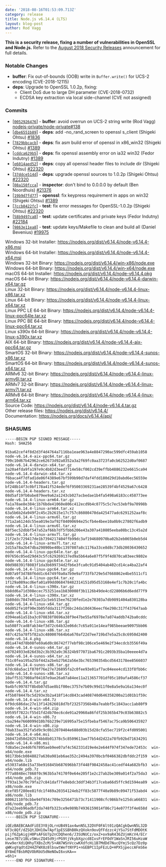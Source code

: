 ```yaml
---
date: '2018-08-16T01:53:09.713Z'
category: release
title: Node.js v6.14.4 (LTS)
layout: blog-post
author: Rod Vagg
---
```


**This is a security release, fixing a number of vulnerabilities in OpenSSL and Node.js.** Refer to the [August 2018 Security Releases](/blog/vulnerability/august-2018-security-releases/) announcement for full details.

### Notable Changes

- **buffer**: Fix out-of-bounds (OOB) write in `Buffer.write()` for UCS-2 encoding (CVE-2018-12115)
- **deps**: Upgrade to OpenSSL 1.0.2p, fixing:
  - Client DoS due to large DH parameter (CVE-2018-0732)
  - ECDSA key extraction via local side-channel (CVE not assigned)

### Commits

- \[[`0052926476`](https://github.com/nodejs/node/commit/0052926476)] - **buffer**: avoid overrun on UCS-2 string write (Rod Vagg) [nodejs-private/node-private#138](https://github.com/nodejs-private/node-private/pull/138)
- \[[`dbe6551b89`](https://github.com/nodejs/node/commit/dbe6551b89)] - **deps**: add -no_rand_screen to openssl s_client (Shigeki Ohtsu) [#1836](https://github.com/nodejs/node/pull/1836)
- \[[`7829bbcacb`](https://github.com/nodejs/node/commit/7829bbcacb)] - **deps**: fix asm build error of openssl in x86_win32 (Shigeki Ohtsu) [#1389](https://github.com/nodejs/node/pull/1389)
- \[[`cddca629b5`](https://github.com/nodejs/node/commit/cddca629b5)] - **deps**: fix openssl assembly error on ia32 win32 (Fedor Indutny) [#1389](https://github.com/nodejs/node/pull/1389)
- \[[`e6014aed52`](https://github.com/nodejs/node/commit/e6014aed52)] - **deps**: copy all openssl header files to include dir (Shigeki Ohtsu) [#22320](https://github.com/nodejs/node/pull/22320)
- \[[`37ddce514d`](https://github.com/nodejs/node/commit/37ddce514d)] - **deps**: upgrade openssl sources to 1.0.2p (Shigeki Ohtsu) [#22320](https://github.com/nodejs/node/pull/22320)
- \[[`08a150fcca`](https://github.com/nodejs/node/commit/08a150fcca)] - **inspector**: don't bind to 0.0.0.0 by default (Ben Noordhuis) [#21376](https://github.com/nodejs/node/pull/21376)
- \[[`19b9d7fd77`](https://github.com/nodejs/node/commit/19b9d7fd77)] - **openssl**: fix keypress requirement in apps on win32 (Shigeki Ohtsu) [#1389](https://github.com/nodejs/node/pull/1389)
- \[[`7ccb0422fc`](https://github.com/nodejs/node/commit/7ccb0422fc)] - **test**: fix error messages for OpenSSL-1.0.2p (Shigeki Ohtsu) [#22320](https://github.com/nodejs/node/pull/22320)
- \[[`58b9497ca8`](https://github.com/nodejs/node/commit/58b9497ca8)] - **test**: update certificates and private keys (Fedor Indutny) [#22184](https://github.com/nodejs/node/pull/22184)
- \[[`9863e11ea8`](https://github.com/nodejs/node/commit/9863e11ea8)] - **test**: update keys/Makefile to clean and build all (Daniel Bevenius) [#19975](https://github.com/nodejs/node/pull/19975)

Windows 32-bit Installer: https://nodejs.org/dist/v6.14.4/node-v6.14.4-x86.msi \
Windows 64-bit Installer: https://nodejs.org/dist/v6.14.4/node-v6.14.4-x64.msi \
Windows 32-bit Binary: https://nodejs.org/dist/v6.14.4/win-x86/node.exe \
Windows 64-bit Binary: https://nodejs.org/dist/v6.14.4/win-x64/node.exe \
macOS 64-bit Installer: https://nodejs.org/dist/v6.14.4/node-v6.14.4.pkg \
macOS 64-bit Binary: https://nodejs.org/dist/v6.14.4/node-v6.14.4-darwin-x64.tar.gz \
Linux 32-bit Binary: https://nodejs.org/dist/v6.14.4/node-v6.14.4-linux-x86.tar.xz \
Linux 64-bit Binary: https://nodejs.org/dist/v6.14.4/node-v6.14.4-linux-x64.tar.xz \
Linux PPC LE 64-bit Binary: https://nodejs.org/dist/v6.14.4/node-v6.14.4-linux-ppc64le.tar.xz \
Linux PPC BE 64-bit Binary: https://nodejs.org/dist/v6.14.4/node-v6.14.4-linux-ppc64.tar.xz \
Linux s390x 64-bit Binary: https://nodejs.org/dist/v6.14.4/node-v6.14.4-linux-s390x.tar.xz \
AIX 64-bit Binary: https://nodejs.org/dist/v6.14.4/node-v6.14.4-aix-ppc64.tar.gz \
SmartOS 32-bit Binary: https://nodejs.org/dist/v6.14.4/node-v6.14.4-sunos-x86.tar.xz \
SmartOS 64-bit Binary: https://nodejs.org/dist/v6.14.4/node-v6.14.4-sunos-x64.tar.xz \
ARMv6 32-bit Binary: https://nodejs.org/dist/v6.14.4/node-v6.14.4-linux-armv6l.tar.xz \
ARMv7 32-bit Binary: https://nodejs.org/dist/v6.14.4/node-v6.14.4-linux-armv7l.tar.xz \
ARMv8 64-bit Binary: https://nodejs.org/dist/v6.14.4/node-v6.14.4-linux-arm64.tar.xz \
Source Code: https://nodejs.org/dist/v6.14.4/node-v6.14.4.tar.gz \
Other release files: https://nodejs.org/dist/v6.14.4/ \
Documentation: https://nodejs.org/docs/v6.14.4/api/

### SHASUMS

```
-----BEGIN PGP SIGNED MESSAGE-----
Hash: SHA256

91ba62cef4f8d2d3f4d4764a7116ba1eae963a4e8847290ac599dfc459ab1058  node-v6.14.4-aix-ppc64.tar.gz
799c10d67b42962ce62673d92a8352a3a2f69fc0aa3723fa0cb62522d0af0687  node-v6.14.4-darwin-x64.tar.gz
2a20a4fda9fa197e9c4b82d3eed7714e58cf002cd39effbb4886232e6615ca94  node-v6.14.4-darwin-x64.tar.xz
f6baca4f7dfad1de06f4389e67bf599b90d7daf4fdd180d29d10abd6ec56559e  node-v6.14.4-headers.tar.gz
bf248b14f3c0bf178a41f524edef6f95003369231ae28539f4bf4529a67c6428  node-v6.14.4-headers.tar.xz
08d5af19fb0abe879ee9a62a1243cb027acbedae1b4fa5498a6183cc458773ee  node-v6.14.4-linux-arm64.tar.gz
fa1a78ae8e384c1b76bde41060e806c412ecd9b4c0775c5c7ec53ebf9a70998b  node-v6.14.4-linux-arm64.tar.xz
63a5b6b2da949f2c45c2b2615e17c757c86080470da425477adc6291252aaf8c  node-v6.14.4-linux-armv6l.tar.gz
771a2a6124dc55ea019e3af92f84090694e25cfb4e4bee10a0b9c27802f6adb9  node-v6.14.4-linux-armv6l.tar.xz
88f5ec52dbbf547a52af66b7df5fbb6206e43a307a410805eeba08bc13c45a2d  node-v6.14.4-linux-armv7l.tar.gz
21f2e3c729417de1b7394217404ffb99dc3af194680970ba02b2eb065b0eb5d4  node-v6.14.4-linux-armv7l.tar.xz
2d15a78a2b47dba29890be40bc1397807a8c1176a33ce8d8c73db20036430652  node-v6.14.4-linux-ppc64le.tar.gz
097656c05ed29d43c5fc629269137ed9a5b64a6e07f5f9f4d870ca03eec9802e  node-v6.14.4-linux-ppc64le.tar.xz
00d988391f8083f1da3b699734d2fb6e3fca0c91d5404ab402cd14ca4ba22af4  node-v6.14.4-linux-ppc64.tar.gz
8d07a9f3d788f6dd1c64749f0a0a7b9e9af733fb729e5d7668862e4be5511cf1  node-v6.14.4-linux-ppc64.tar.xz
1f129a089acd6efa01a99dd068478482314151d95d53168e4ef1c7b20c1fa4bc  node-v6.14.4-linux-s390x.tar.gz
bb8dd6a71d308ecec753251ea1b830008f3b1126b49de4cd22806b6d6edd77f9  node-v6.14.4-linux-s390x.tar.xz
1b80ddc7847e85ae31c5eb515ee76230fed1e2e70303a7db9891404a830128ba  node-v6.14.4-linux-x64.tar.gz
66d052fe10f90e3b05fdda3117f26bc24da10d436eecf6e298c317f437647aab  node-v6.14.4-linux-x64.tar.xz
d394ea61a51ba3c070838f8696a38f9e47be55af6978e7a074addb742ba0cddc  node-v6.14.4-linux-x86.tar.gz
ba508f7cad8fab34ef3d72c64b32e06dc7c65a911e14eaf985beeae90975bb06  node-v6.14.4-linux-x86.tar.xz
487c425a78f5f82a3c480007664b6a670af22d7ee719bd7e5a25c8c6950d2400  node-v6.14.4.pkg
d01a474d78b08fe69a6d0c86742f77ebf98c106ce5e469e2f34ecdcb3556f49a  node-v6.14.4-sunos-x64.tar.gz
e87024933e826d3b2c3b392a9c36324b977071ba6791c2093b35ba10eeee4d7a  node-v6.14.4-sunos-x64.tar.xz
f51c0fea195a25bf442a2beb27b62a56e3bc765390354bcd5643178ee8566037  node-v6.14.4-sunos-x86.tar.gz
67dc68a5ac1f870f76e27e726895fa2c0fee93e01af7ac04eee4cd133f8fbb6c  node-v6.14.4-sunos-x86.tar.xz
10aff5317908af04107e9ae26a07a84ee11a213657701df05c189afa4586cf37  node-v6.14.4.tar.gz
9a4bfc99787f8bdb07d5ae8b1f00ec3757e7b09c99d11f0e8a5e9a16a134ec0f  node-v6.14.4.tar.xz
4f5b078447bc5d293e3b2a418f14cd843cad408740d646358200a21d01b1f59c  node-v6.14.4-win-x64.7z
6f9dc686dac27e13f142626018d7bf23257356b40a7eabbf5c1843acc1ab80f9  node-v6.14.4-win-x64.zip
b9595f7822cf55d1fd2db70ec6cde91a29960a86fdf25b365b479c03b63882c5  node-v6.14.4-win-x86.7z
cba294e7660099d10b76b239e716995a75e15fbebaf5467ac75ca9b506435927  node-v6.14.4-win-x86.zip
70ab33aa352fa5d9c9c0b12070404e688d03b15d28cfa55ec719f2c4fd095001  node-v6.14.4-x64.msi
260472d50d282574bb8b01378c5c8509613ae77b54d2d22a78fb92bd71634291  node-v6.14.4-x86.msi
fd8a5ec2e4d6f67895aeb9ee07af4c562331d19e4e2e644f974f347ede72453c  win-x64/node.exe
98173b6cb0848827a630a981eb6ae352c2494a3970bcbf0466382dbfddc2f159  win-x64/node.lib
e53037a68e15a73be916845b687696bb73f448f9842458ac41cedf44a682bfb3  win-x64/node_pdb.7z
f77a8848ec7868f0c963b5a74170f0e64e205f1e2c27ab2be309a014f2a75da3  win-x64/node_pdb.zip
7f93a13e70c79fa27c841daf7fe8ebdc3ddf34b3f17ceba66d5ffc9d1594ea89  win-x86/node.exe
dcef85f280ee81fdc1f469a20354124eb2ff83c5877f40a9b89c09471f53abd4  win-x86/node.lib
80062110f0cbbe94f934c709e3256471b73c71411908cfc986b7e125dca66831  win-x86/node_pdb.7z
d7a22eeb96adbf2da748fb323ce9e989b74936159014f86c714e077f3f4e658d  win-x86/node_pdb.zip
-----BEGIN PGP SIGNATURE-----

iQEzBAEBCAAdFiEE3Y8jOLrnUB491ax4wnN5L32DVF0FAlt01zQACgkQwnN5L32D
VF3c8Qf/dZSQtJDH1Ow7Apf1pESSBhB0kzQXokn9ovQfFdzzc4jYSu7StFdMDOtK
pijf6ZpAigjH0PsAFGU7p2nCDQhen6/J3SUNUCz/oxZ+ox9aR436ZUjmKcV4/ECr
Lmse7B7z1BLvSWucZQ45d9jrPG9tjVkybXgzcd8IxsFrEFOdY1WaSnJRI56uHzaW
Hvw9erXdiQHhyTXBsZcM/5+AN7WSnVccwKXdfcHi1B7MdDd7NucQYmj5cQz7Dz0p
qWKvgYqdtd2H4ZFWX8z8lbswtWeftNYP1+nGEBPC1IpFEzLQ+HPXSjpeccAFmS6e
8Y8mEfBsbRQVObRbU5dNeNOwI6xsKA==
=6h1+
-----END PGP SIGNATURE-----

```
